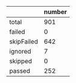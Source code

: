 |  | number |
|----| ---- |
| total | 901|
| failed | 0|
| skipFailed | 642|
| ignored | 7|
| skipped | 0|
| passed | 252|
